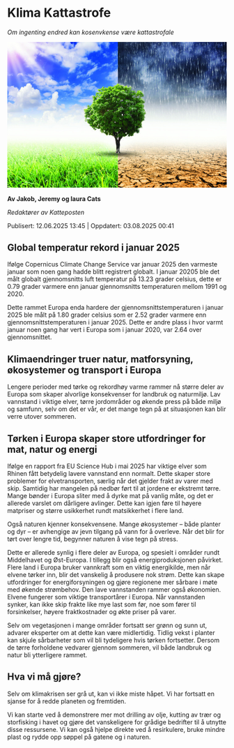 # Klima Kattastrofe

_Om ingenting endred kan kosenvkense være kattastrofale_

![Bilde av konsekvenser](../../static/video_og_images/image/KlimaKrise.png "Bilde av konsekvenser")

**Av Jakob, Jeremy og laura Cats**

_Redaktører av Katteposten_

Publisert: 12.06.2025 13:45 | Oppdatert: 03.08.2025 00:41



## Global temperatur rekord i januar 2025
Ifølge Copernicus Climate Change Service var januar 2025 den varmeste januar som noen gang hadde blitt registrert globalt. I januar 20205 ble det målt globalt gjennomsnitts luft temperatur på 13.23 grader celsius, dette er 0.79 grader varmere enn januar gjennomsnitts temperaturen mellom 1991 og 2020. 

Dette rammet Europa enda hardere der gjennomsnittstemperaturen i januar 2025 ble målt på 1.80 grader celsius som er 2.52 grader varmere enn gjennomsnittstemperaturen i januar 2025. Dette er andre plass i hvor varmt januar noen gang har vert i Europa som i januar 2020, var 2.64 over gjennomsnittet.

## Klimaendringer truer natur, matforsyning, økosystemer og transport i Europa

Lengere perioder med tørke og rekordhøy varme rammer nå større deler av Europa som skaper alvorlige konsekvenser for landbruk og naturmiljø. Lav vannstand i viktige elver, tørre jordområder og økende press på både miljø og samfunn, selv om det er vår, er det mange tegn på at situasjonen kan blir verre utover sommeren. 

## Tørken i Europa skaper store utfordringer for mat, natur og energi
Ifølge en rapport fra EU Science Hub i mai 2025 har viktige elver som Rhinen fått betydelig lavere vannstand enn normalt. Dette skaper store problemer for elvetransporten, særlig når det gjelder frakt av varer med skip.
Samtidig har mangelen på nedbør ført til at jordene er ekstremt tørre. Mange bønder i Europa sliter med å dyrke mat på vanlig måte, og det er allerede varslet om dårligere avlinger. Dette kan igjen føre til høyere matpriser og større usikkerhet rundt matsikkerhet i flere land.

Også naturen kjenner konsekvensene. Mange økosystemer – både planter og dyr – er avhengige av jevn tilgang på vann for å overleve. Når det blir for tørt over lengre tid, begynner naturen å vise tegn på stress. 

Dette er allerede synlig i flere deler av Europa, og spesielt i områder rundt Middelhavet og Øst-Europa.
I tillegg blir også energiproduksjonen påvirket. Flere land i Europa bruker vannkraft som en viktig energikilde, men når elvene tørker inn, blir det vanskelig å produsere nok strøm. Dette kan skape utfordringer for energiforsyningen og gjøre regionene mer sårbare i møte med økende strømbehov.
Den lave vannstanden rammer også økonomien. Elvene fungerer som viktige transportårer i Europa. Når vannstanden synker, kan ikke skip frakte like mye last som før, noe som fører til forsinkelser, høyere fraktkostnader og økte priser på varer.

Selv om vegetasjonen i mange områder fortsatt ser grønn og sunn ut, advarer eksperter om at dette kan være midlertidig. Tidlig vekst i planter kan skjule sårbarheter som vil bli tydeligere hvis tørken fortsetter. Dersom de tørre forholdene vedvarer gjennom sommeren, vil både landbruk og natur bli ytterligere rammet.

## Hva vi må gjøre?
Selv om klimakrisen ser grå ut, kan vi ikke miste håpet. Vi har fortsatt en sjanse for å redde planeten og fremtiden.

 Vi kan starte ved å demonstrere mer mot drilling av olje, kutting av trær og storfisking i havet og gjøre det vanskeligere for grådige bedrifter til å utnytte disse ressursene. Vi kan også hjelpe direkte ved å resirkulere, bruke mindre plast og rydde opp søppel på gatene og i naturen.


